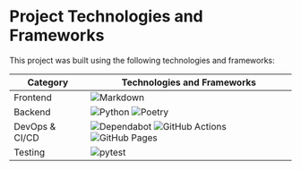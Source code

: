 # Project Technologies and Frameworks

This project was built using the following technologies and frameworks:

| Category       | Technologies and Frameworks                                                                                                                                                                                                                                                                                                                                                 |
| -------------- | --------------------------------------------------------------------------------------------------------------------------------------------------------------------------------------------------------------------------------------------------------------------------------------------------------------------------------------------------------------------------- |
| Frontend       | ![Markdown](https://img.shields.io/badge/markdown-%23000000.svg?style=for-the-badge&logo=markdown&logoColor=white)                                                                                                                                                                                                                                                          |
| Backend        | ![Python](https://img.shields.io/badge/python-3670A0?style=for-the-badge&logo=python&logoColor=ffdd54) ![Poetry](https://img.shields.io/badge/poetry-%23150458.svg?style=for-the-badge&logo=poetry&logoColor=white)                                                                                                                                                         |
| DevOps & CI/CD | ![Dependabot](https://img.shields.io/badge/dependabot-025E8C?style=for-the-badge&logo=dependabot&logoColor=white) ![GitHub Actions](https://img.shields.io/badge/github%20actions-%232671E5.svg?style=for-the-badge&logo=githubactions&logoColor=white) ![GitHub Pages](https://img.shields.io/badge/github%20pages-121013?style=for-the-badge&logo=github&logoColor=white) |
| Testing        | ![pytest](https://img.shields.io/badge/pytest-0A9EDC.svg?style=for-the-badge&logo=pytest&logoColor=white)                                                                                                                                          |
